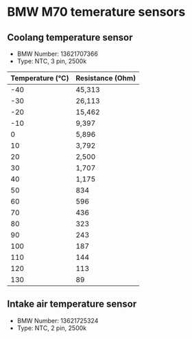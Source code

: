 # BMW M70 temerature sensors #

## Coolang temperature sensor ##

- BMW Number: 13621707366
- Type: NTC, 3 pin, 2500k

|Temperature (°C)|Resistance (Ohm)|
|:---------------|:---------------|
|-40|45,313|
|-30|26,113|
|-20|15,462|
|-10|9,397|
|0|5,896|
|10|3,792|
|20|2,500|
|30|1,707|
|40|1,175|
|50|834|
|60|596|
|70|436|
|80|323|
|90|243|
|100|187|
|110|144|
|120|113|
|130|89|

## Intake air temperature sensor ##

- BMW Number: 13621725324
- Type: NTC, 2 pin, 2500k
